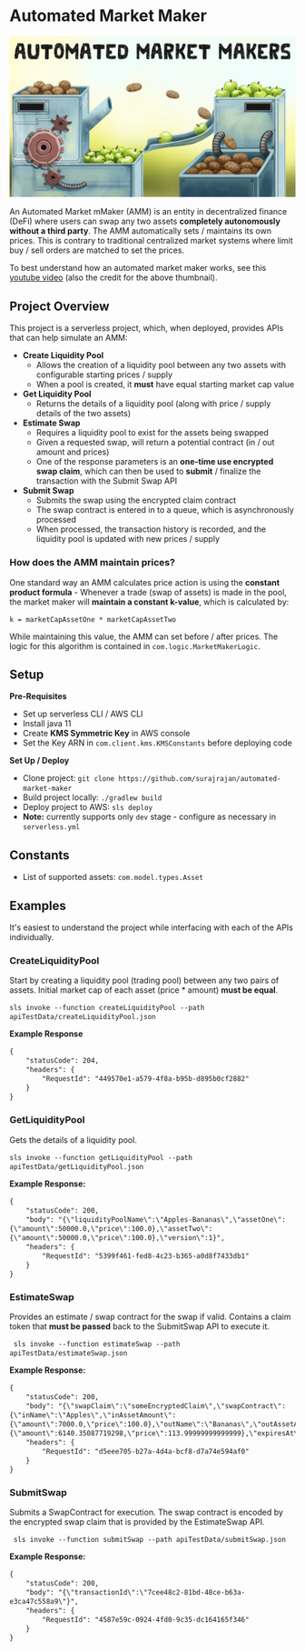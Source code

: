 # Automated Market Maker

![Alt text](images/readme.jpg?raw=true "Title")

An Automated Market mMaker (AMM) is an entity in decentralized finance (DeFi) where users can swap any two assets
**completely autonomously without a third party**. The AMM automatically sets / maintains its own prices. This is contrary
to traditional centralized market systems where limit buy / sell orders are matched to set the prices.

To best understand how an automated market maker works, see this [youtube video](https://www.youtube.com/watch?v=1PbZMudPP5E) (also
the credit for the above thumbnail). 

## Project Overview
This project is a serverless project, which, when deployed, provides APIs that can help simulate an AMM:

* **Create Liquidity Pool**
  * Allows the creation of a liquidity pool between any two assets with configurable starting prices / supply
  * When a pool is created, it **must** have equal starting market cap value
* **Get Liquidity Pool**
  * Returns the details of a liquidity pool (along with price / supply details of the two assets)
* **Estimate Swap**
  * Requires a liquidity pool to exist for the assets being swapped
  * Given a requested swap, will return a potential contract (in / out amount and prices)
  * One of the response parameters is an **one-time use encrypted swap claim**, which can then be used to **submit** / finalize the
    transaction with the Submit Swap API
* **Submit Swap**
  * Submits the swap using the encrypted claim contract
  * The swap contract is entered in to a queue, which is asynchronously processed
  * When processed, the transaction history is recorded, and the liquidity pool is updated with new prices / supply

### How does the AMM maintain prices?
One standard way an AMM calculates price action is using the **constant product formula** - Whenever a
trade (swap of assets) is made in the pool, the market maker will **maintain a constant k-value**, which is calculated by:
```
k = marketCapAssetOne * marketCapAssetTwo
```
While maintaining this value, the AMM can set before / after prices. The logic for this algorithm is contained in `com.logic.MarketMakerLogic`.

## Setup
**Pre-Requisites**
* Set up serverless CLI / AWS CLI
* Install java 11
* Create **KMS Symmetric Key** in AWS console
* Set the Key ARN in `com.client.kms.KMSConstants` before deploying code

**Set Up / Deploy**
* Clone project: ```git clone https://github.com/surajrajan/automated-market-maker```
* Build project locally: ```./gradlew build```
* Deploy project to AWS: ```sls deploy```
* **Note:** currently supports only ```dev``` stage - configure as necessary in ```serverless.yml```

## Constants
* List of supported assets: `com.model.types.Asset`

## Examples
It's easiest to understand the project while interfacing with each of the APIs individually.

### CreateLiquidityPool
Start by creating a liquidity pool (trading pool) between any two pairs of assets. Initial market cap of each asset
(price * amount) **must be equal**.

```
sls invoke --function createLiquidityPool --path apiTestData/createLiquidityPool.json
```

**Example Response**
```
{
    "statusCode": 204,
    "headers": {
        "RequestId": "449570e1-a579-4f8a-b95b-d895b0cf2882"
    }
}
```

### GetLiquidityPool
Gets the details of a liquidity pool.
```
sls invoke --function getLiquidityPool --path apiTestData/getLiquidityPool.json
```

**Example Response:**
```
{
    "statusCode": 200,
    "body": "{\"liquidityPoolName\":\"Apples-Bananas\",\"assetOne\":{\"amount\":50000.0,\"price\":100.0},\"assetTwo\":{\"amount\":50000.0,\"price\":100.0},\"version\":1}",
    "headers": {
        "RequestId": "5399f461-fed8-4c23-b365-a0d8f7433db1"
    }
}
```

### EstimateSwap
Provides an estimate / swap contract for the swap if valid. Contains a claim token that **must be passed** back to the
SubmitSwap API to execute it.

```
 sls invoke --function estimateSwap --path apiTestData/estimateSwap.json
```

**Example Response:**
```
{
    "statusCode": 200,
    "body": "{\"swapClaim\":\"someEncryptedClaim\",\"swapContract\":{\"inName\":\"Apples\",\"inAssetAmount\":{\"amount\":7000.0,\"price\":100.0},\"outName\":\"Bananas\",\"outAssetAmount\":{\"amount\":6140.35087719298,\"price\":113.99999999999999},\"expiresAt\":1638784090002}}",
    "headers": {
        "RequestId": "d5eee705-b27a-4d4a-bcf8-d7a74e594af0"
    }
}
```

### SubmitSwap
Submits a SwapContract for execution. The swap contract is encoded by the encrypted swap claim that is provided by the
EstimateSwap API.

```
 sls invoke --function submitSwap --path apiTestData/submitSwap.json
```

**Example Response:**
```
{
    "statusCode": 200,
    "body": "{\"transactionId\":\"7cee48c2-81bd-48ce-b63a-e3ca47c558a9\"}",
    "headers": {
        "RequestId": "4587e59c-0924-4fd0-9c35-dc164165f346"
    }
}
```
